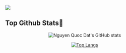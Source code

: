 
![](https://komarev.com/ghpvc/?username=nqdat02&color=red)

## Top Github Stats🌟


<div align="center">

![Nguyen Quoc Dat's GitHub stats](https://github-readme-stats.vercel.app/api?username=nqdat02&show_icons=true&theme=onedark)

</div>
<div align="center">
  
[![Top Langs](https://github-readme-stats.vercel.app/api/top-langs/?username=nqdat02&layout=compact&langs_count=10&theme=onedark)](https://github.com/nqdat2002/github-readme-stats)

</div>

